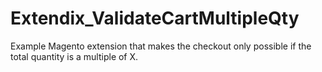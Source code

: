 # Extendix_ValidateCartMultipleQty
Example Magento extension that makes the checkout only possible if the total quantity is a multiple of X.
